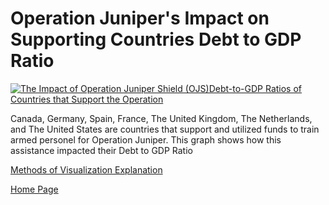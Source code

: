 # Operation Juniper's Impact on Supporting Countries Debt to GDP Ratio

<div class='tableauPlaceholder' id='viz1699892188614' style='position: relative'><noscript><a href='#'><img alt='The Impact of  Operation Juniper Shield  (OJS)Debt-to-GDP Ratios of Countries that Support the Operation ' src='https:&#47;&#47;public.tableau.com&#47;static&#47;images&#47;Th&#47;TheimpactofOJS&#47;Sheet1&#47;1_rss.png' style='border: none' /></a></noscript><object class='tableauViz'  style='display:none;'><param name='host_url' value='https%3A%2F%2Fpublic.tableau.com%2F' /> <param name='embed_code_version' value='3' /> <param name='site_root' value='' /><param name='name' value='TheimpactofOJS&#47;Sheet1' /><param name='tabs' value='no' /><param name='toolbar' value='yes' /><param name='static_image' value='https:&#47;&#47;public.tableau.com&#47;static&#47;images&#47;Th&#47;TheimpactofOJS&#47;Sheet1&#47;1.png' /> <param name='animate_transition' value='yes' /><param name='display_static_image' value='yes' /><param name='display_spinner' value='yes' /><param name='display_overlay' value='yes' /><param name='display_count' value='yes' /><param name='language' value='en-US' /><param name='filter' value='publish=yes' /></object></div>
<script type='text/javascript'>
var divElement = document.getElementById('viz1699892188614');
var vizElement = divElement.getElementsByTagName('object')[0];
vizElement.style.width='100%';vizElement.style.height=(divElement.offsetWidth*0.75)+'px';
var scriptElement = document.createElement('script');
scriptElement.src = 'https://public.tableau.com/javascripts/api/viz_v1.js';
vizElement.parentNode.insertBefore(scriptElement, vizElement);
</script>


Canada, Germany, Spain, France, The United Kingdom, The Netherlands, and The United States are countries that support and utilized funds to train armed personel for Operation Juniper. This graph shows how this assistance impacted their Debt to GDP Ratio 

[Methods of Visualization Explanation](https://haleena426.github.io/Phillips-Haleena-Portfolio/methodofv.html)

[Home Page](https://haleena426.github.io/Phillips-Haleena-Portfolio/)
